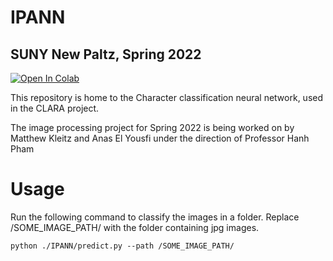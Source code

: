 # IPANN
## SUNY New Paltz, Spring 2022
[![Open In Colab](https://colab.research.google.com/assets/colab-badge.svg)](https://colab.research.google.com/drive/1BzPH14UlSkKtqFjp0Wanaq3wRR0tlH5E)

This repository is home to the Character classification neural network, used in the CLARA project.

The image processing project for Spring 2022 is being worked on by Matthew Kleitz and Anas El Yousfi under the direction of Professor Hanh Pham

# Usage
Run the following command to classify the images in a folder. Replace /SOME_IMAGE_PATH/ with the folder containing jpg images.
```
python ./IPANN/predict.py --path /SOME_IMAGE_PATH/
```
